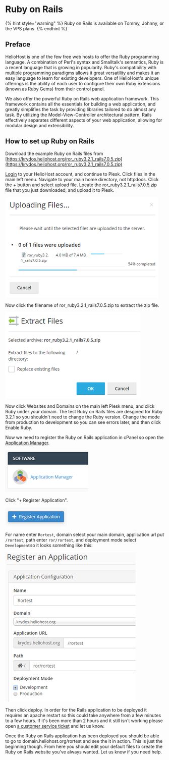 # Ruby on Rails

{% hint style="warning" %}
Ruby on Rails is available on Tommy, Johnny, or the VPS plans.
{% endhint %}

## Preface

HelioHost is one of the few free web hosts to offer the Ruby programming language. A combination of Perl's syntax and Smalltalk's semantics, Ruby is a recent language that is growing in popularity. Ruby's compatibility with multiple programming paradigms allows it great versatility and makes it an easy language to learn for existing developers. One of HelioHost's unique offerings is the ability of each user to configure their own Ruby extensions \(known as Ruby Gems\) from their control panel.

We also offer the powerful Ruby on Rails web application framework. This framework contains all the essentials for building a web application, and greatly simplifies the task by providing libraries tailored to do almost any task. By utilizing the Model-View-Controller architectural pattern, Rails effectively separates different aspects of your web application, allowing for modular design and extensibility.

## How to set up Ruby on Rails

Download the example Ruby on Rails files from [https://krydos.heliohost.org/ror_ruby3.2.1_rails7.0.5.zip](https://krydos.heliohost.org/ror_ruby3.2.1_rails7.0.5.zip)

[Login](https://heliohost.org/login/) to your HelioHost account, and continue to Plesk. Click files in the main left menu. Navigate to your main home directory, not httpdocs. Click the + button and select upload file. Locate the ror_ruby3.2.1_rails7.0.5.zip file that you just downloaded, and upload it to Plesk.

![](../.gitbook/assets/ror_upload.png)

Now click the filename of ror_ruby3.2.1_rails7.0.5.zip to extract the zip file.

![](../.gitbook/assets/ror_extract.png)

Now click Websites and Domains on the main left Plesk menu, and click Ruby under your domain. The test Ruby on Rails files are desgined for Ruby 3.2.1 so you shouldn't need to change the Ruby version. Change the mode from production to development so you can see errors later, and then click Enable Ruby.





Now we need to register the Ruby on Rails application in cPanel so open the [Application Manager](https://tommy.heliohost.org:2083/frontend/paper_lantern/passenger/index.html).

![](../.gitbook/assets/application_manager.png)

Click "+ Register Application".

![](../.gitbook/assets/register_application.png)

For name enter `Rortest`, domain select your main domain, application url put `/rortest`, path enter `ror/rortest`, and deployment mode select `Development`so it looks something like this:

![](../.gitbook/assets/register_rortest_application.png)

Then click deploy. In order for the Rails application to be deployed it requires an apache restart so this could take anywhere from a few minutes to a few hours. If it's been more than 2 hours and it still isn't working please open [a customer service ticket](https://www.helionet.org/index/forum/45-customer-service/) and let us know.

Once the Ruby on Rails application has been deployed you should be able to go to domain.heliohost.org/rortest and see the it in action. This is just the beginning though. From here you should edit your default files to create the Ruby on Rails website you've always wanted. Let us know if you need help.

